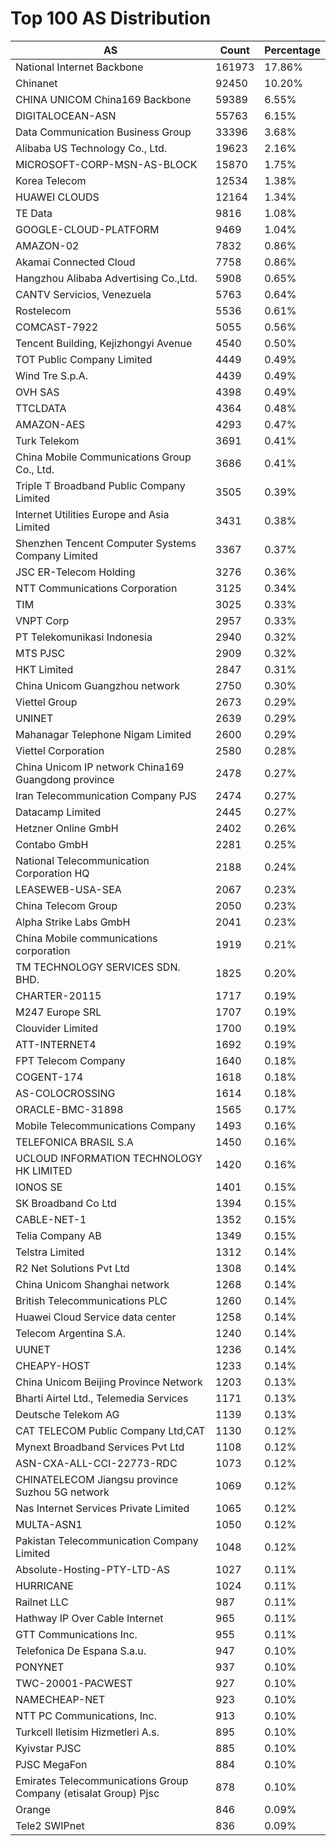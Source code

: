# Top 100 AS Distribution
| AS | Count | Percentage |
|----|----|----|
| National Internet Backbone | 161973 | 17.86% |
| Chinanet | 92450 | 10.20% |
| CHINA UNICOM China169 Backbone | 59389 | 6.55% |
| DIGITALOCEAN-ASN | 55763 | 6.15% |
| Data Communication Business Group | 33396 | 3.68% |
| Alibaba US Technology Co., Ltd. | 19623 | 2.16% |
| MICROSOFT-CORP-MSN-AS-BLOCK | 15870 | 1.75% |
| Korea Telecom | 12534 | 1.38% |
| HUAWEI CLOUDS | 12164 | 1.34% |
| TE Data | 9816 | 1.08% |
| GOOGLE-CLOUD-PLATFORM | 9469 | 1.04% |
| AMAZON-02 | 7832 | 0.86% |
| Akamai Connected Cloud | 7758 | 0.86% |
| Hangzhou Alibaba Advertising Co.,Ltd. | 5908 | 0.65% |
| CANTV Servicios, Venezuela | 5763 | 0.64% |
| Rostelecom | 5536 | 0.61% |
| COMCAST-7922 | 5055 | 0.56% |
| Tencent Building, Kejizhongyi Avenue | 4540 | 0.50% |
| TOT Public Company Limited | 4449 | 0.49% |
| Wind Tre S.p.A. | 4439 | 0.49% |
| OVH SAS | 4398 | 0.49% |
| TTCLDATA | 4364 | 0.48% |
| AMAZON-AES | 4293 | 0.47% |
| Turk Telekom | 3691 | 0.41% |
| China Mobile Communications Group Co., Ltd. | 3686 | 0.41% |
| Triple T Broadband Public Company Limited | 3505 | 0.39% |
| Internet Utilities Europe and Asia Limited | 3431 | 0.38% |
| Shenzhen Tencent Computer Systems Company Limited | 3367 | 0.37% |
| JSC ER-Telecom Holding | 3276 | 0.36% |
| NTT Communications Corporation | 3125 | 0.34% |
| TIM | 3025 | 0.33% |
| VNPT Corp | 2957 | 0.33% |
| PT Telekomunikasi Indonesia | 2940 | 0.32% |
| MTS PJSC | 2909 | 0.32% |
| HKT Limited | 2847 | 0.31% |
| China Unicom Guangzhou network | 2750 | 0.30% |
| Viettel Group | 2673 | 0.29% |
| UNINET | 2639 | 0.29% |
| Mahanagar Telephone Nigam Limited | 2600 | 0.29% |
| Viettel Corporation | 2580 | 0.28% |
| China Unicom IP network China169 Guangdong province | 2478 | 0.27% |
| Iran Telecommunication Company PJS | 2474 | 0.27% |
| Datacamp Limited | 2445 | 0.27% |
| Hetzner Online GmbH | 2402 | 0.26% |
| Contabo GmbH | 2281 | 0.25% |
| National Telecommunication Corporation HQ | 2188 | 0.24% |
| LEASEWEB-USA-SEA | 2067 | 0.23% |
| China Telecom Group | 2050 | 0.23% |
| Alpha Strike Labs GmbH | 2041 | 0.23% |
| China Mobile communications corporation | 1919 | 0.21% |
| TM TECHNOLOGY SERVICES SDN. BHD. | 1825 | 0.20% |
| CHARTER-20115 | 1717 | 0.19% |
| M247 Europe SRL | 1707 | 0.19% |
| Clouvider Limited | 1700 | 0.19% |
| ATT-INTERNET4 | 1692 | 0.19% |
| FPT Telecom Company | 1640 | 0.18% |
| COGENT-174 | 1618 | 0.18% |
| AS-COLOCROSSING | 1614 | 0.18% |
| ORACLE-BMC-31898 | 1565 | 0.17% |
| Mobile Telecommunications Company | 1493 | 0.16% |
| TELEFONICA BRASIL S.A | 1450 | 0.16% |
| UCLOUD INFORMATION TECHNOLOGY HK LIMITED | 1420 | 0.16% |
| IONOS SE | 1401 | 0.15% |
| SK Broadband Co Ltd | 1394 | 0.15% |
| CABLE-NET-1 | 1352 | 0.15% |
| Telia Company AB | 1349 | 0.15% |
| Telstra Limited | 1312 | 0.14% |
| R2 Net Solutions Pvt Ltd | 1308 | 0.14% |
| China Unicom Shanghai network | 1268 | 0.14% |
| British Telecommunications PLC | 1260 | 0.14% |
| Huawei Cloud Service data center | 1258 | 0.14% |
| Telecom Argentina S.A. | 1240 | 0.14% |
| UUNET | 1236 | 0.14% |
| CHEAPY-HOST | 1233 | 0.14% |
| China Unicom Beijing Province Network | 1203 | 0.13% |
| Bharti Airtel Ltd., Telemedia Services | 1171 | 0.13% |
| Deutsche Telekom AG | 1139 | 0.13% |
| CAT TELECOM Public Company Ltd,CAT | 1130 | 0.12% |
| Mynext Broadband Services Pvt Ltd | 1108 | 0.12% |
| ASN-CXA-ALL-CCI-22773-RDC | 1073 | 0.12% |
| CHINATELECOM Jiangsu province Suzhou 5G network | 1069 | 0.12% |
| Nas Internet Services Private Limited | 1065 | 0.12% |
| MULTA-ASN1 | 1050 | 0.12% |
| Pakistan Telecommunication Company Limited | 1048 | 0.12% |
| Absolute-Hosting-PTY-LTD-AS | 1027 | 0.11% |
| HURRICANE | 1024 | 0.11% |
| Railnet LLC | 987 | 0.11% |
| Hathway IP Over Cable Internet | 965 | 0.11% |
| GTT Communications Inc. | 955 | 0.11% |
| Telefonica De Espana S.a.u. | 947 | 0.10% |
| PONYNET | 937 | 0.10% |
| TWC-20001-PACWEST | 927 | 0.10% |
| NAMECHEAP-NET | 923 | 0.10% |
| NTT PC Communications, Inc. | 913 | 0.10% |
| Turkcell Iletisim Hizmetleri A.s. | 895 | 0.10% |
| Kyivstar PJSC | 885 | 0.10% |
| PJSC MegaFon | 884 | 0.10% |
| Emirates Telecommunications Group Company (etisalat Group) Pjsc | 878 | 0.10% |
| Orange | 846 | 0.09% |
| Tele2 SWIPnet | 836 | 0.09% |
